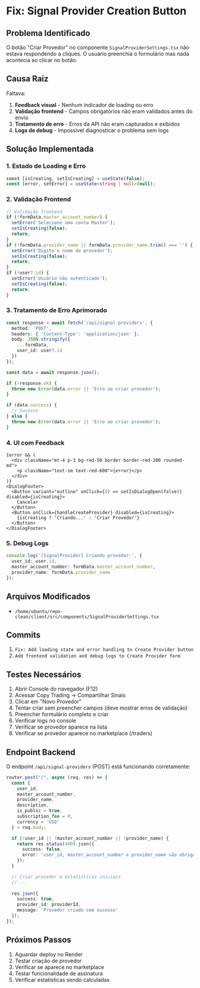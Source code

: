 # Fix: Signal Provider Creation Button

## Problema Identificado

O botão "Criar Provedor" no componente `SignalProviderSettings.tsx` não estava respondendo a cliques. O usuário preenchia o formulário mas nada acontecia ao clicar no botão.

## Causa Raiz

Faltava:
1. **Feedback visual** - Nenhum indicador de loading ou erro
2. **Validação frontend** - Campos obrigatórios não eram validados antes do envio
3. **Tratamento de erro** - Erros da API não eram capturados e exibidos
4. **Logs de debug** - Impossível diagnosticar o problema sem logs

## Solução Implementada

### 1. Estado de Loading e Erro

```typescript
const [isCreating, setIsCreating] = useState(false);
const [error, setError] = useState<string | null>(null);
```

### 2. Validação Frontend

```typescript
// Validação frontend
if (!formData.master_account_number) {
  setError('Selecione uma conta Master');
  setIsCreating(false);
  return;
}
if (!formData.provider_name || formData.provider_name.trim() === '') {
  setError('Digite o nome do provedor');
  setIsCreating(false);
  return;
}
if (!user?.id) {
  setError('Usuário não autenticado');
  setIsCreating(false);
  return;
}
```

### 3. Tratamento de Erro Aprimorado

```typescript
const response = await fetch('/api/signal-providers', {
  method: 'POST',
  headers: { 'Content-Type': 'application/json' },
  body: JSON.stringify({
    ...formData,
    user_id: user?.id
  })
});

const data = await response.json();

if (!response.ok) {
  throw new Error(data.error || 'Erro ao criar provedor');
}

if (data.success) {
  // Sucesso
} else {
  throw new Error(data.error || 'Erro ao criar provedor');
}
```

### 4. UI com Feedback

```tsx
{error && (
  <div className="mt-4 p-3 bg-red-50 border border-red-200 rounded-md">
    <p className="text-sm text-red-600">{error}</p>
  </div>
)}
<DialogFooter>
  <Button variant="outline" onClick={() => setIsDialogOpen(false)} disabled={isCreating}>
    Cancelar
  </Button>
  <Button onClick={handleCreateProvider} disabled={isCreating}>
    {isCreating ? 'Criando...' : 'Criar Provedor'}
  </Button>
</DialogFooter>
```

### 5. Debug Logs

```typescript
console.log('[SignalProvider] Criando provedor:', {
  user_id: user.id,
  master_account_number: formData.master_account_number,
  provider_name: formData.provider_name
});
```

## Arquivos Modificados

- `/home/ubuntu/repo-clean/client/src/components/SignalProviderSettings.tsx`

## Commits

1. `Fix: Add loading state and error handling to Create Provider button`
2. `Add frontend validation and debug logs to Create Provider form`

## Testes Necessários

1. Abrir Console do navegador (F12)
2. Acessar Copy Trading → Compartilhar Sinais
3. Clicar em "Novo Provedor"
4. Tentar criar sem preencher campos (deve mostrar erros de validação)
5. Preencher formulário completo e criar
6. Verificar logs no console
7. Verificar se provedor aparece na lista
8. Verificar se provedor aparece no marketplace (/traders)

## Endpoint Backend

O endpoint `/api/signal-providers` (POST) está funcionando corretamente:

```typescript
router.post("/", async (req, res) => {
  const {
    user_id,
    master_account_number,
    provider_name,
    description,
    is_public = true,
    subscription_fee = 0,
    currency = 'USD'
  } = req.body;

  if (!user_id || !master_account_number || !provider_name) {
    return res.status(400).json({
      success: false,
      error: 'user_id, master_account_number e provider_name são obrigatórios'
    });
  }

  // Criar provedor e estatísticas iniciais
  // ...
  
  res.json({
    success: true,
    provider_id: providerId,
    message: 'Provedor criado com sucesso'
  });
});
```

## Próximos Passos

1. Aguardar deploy no Render
2. Testar criação de provedor
3. Verificar se aparece no marketplace
4. Testar funcionalidade de assinatura
5. Verificar estatísticas sendo calculadas
